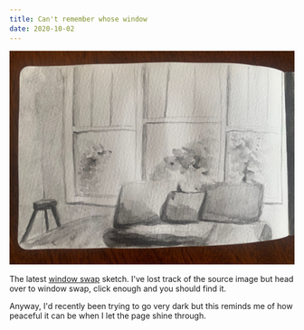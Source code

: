 ```yaml
---
title: Can't remember whose window
date: 2020-10-02
---
```

!['How do you draw desert?'](image/2020-09-30-13.56.03.jpg)

The latest [window swap](https://window-swap.com/) sketch. I've lost track of the
source image but head over to window swap, click enough and you should find it. 

Anyway, I'd recently been trying to go very dark but this reminds me of how
peaceful it can be when I let the page shine through.

